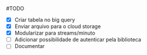#TODO
- [x] Criar tabela no big query
- [x] Enviar arquivo para o cloud storage
- [x] Modularizar para streams/minuto 
- [ ] Adicionar possibilidade de autenticar pela biblioteca
- [ ] Documentar
